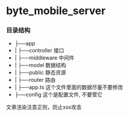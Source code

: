 # byte_mobile_server


### 目录结构
+ ├──app  
+ | ├──controller 接口 
+ | ├──middleware 中间件 
+ | ├──model 数据结构 
+ | ├──public 静态资源 
+ | ├──router 路由 
+ | ├──app.ts 这个文件里面的数据尽量不要修改
+ ├──config 这个是配置文件, 不要管它


文章渲染注意正则，防止xss攻击

